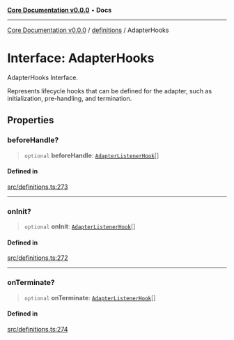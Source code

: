 [**Core Documentation v0.0.0**](../../README.md) • **Docs**

***

[Core Documentation v0.0.0](../../modules.md) / [definitions](../README.md) / AdapterHooks

# Interface: AdapterHooks

AdapterHooks Interface.

Represents lifecycle hooks that can be defined for the adapter, such as initialization, pre-handling, and termination.

## Properties

### beforeHandle?

> `optional` **beforeHandle**: [`AdapterListenerHook`](../type-aliases/AdapterListenerHook.md)[]

#### Defined in

[src/definitions.ts:273](https://github.com/stonemjs/core/blob/65be5a9387baf469de681455799e33a2688aa3c9/src/definitions.ts#L273)

***

### onInit?

> `optional` **onInit**: [`AdapterListenerHook`](../type-aliases/AdapterListenerHook.md)[]

#### Defined in

[src/definitions.ts:272](https://github.com/stonemjs/core/blob/65be5a9387baf469de681455799e33a2688aa3c9/src/definitions.ts#L272)

***

### onTerminate?

> `optional` **onTerminate**: [`AdapterListenerHook`](../type-aliases/AdapterListenerHook.md)[]

#### Defined in

[src/definitions.ts:274](https://github.com/stonemjs/core/blob/65be5a9387baf469de681455799e33a2688aa3c9/src/definitions.ts#L274)
